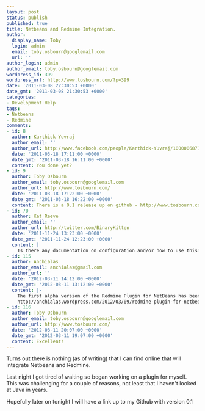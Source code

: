 ```yaml
---
layout: post
status: publish
published: true
title: Netbeans and Redmine Integration.
author:
  display_name: Toby
  login: admin
  email: toby.osbourn@googlemail.com
  url: ''
author_login: admin
author_email: toby.osbourn@googlemail.com
wordpress_id: 399
wordpress_url: http://www.tosbourn.com/?p=399
date: '2011-03-08 22:30:53 +0000'
date_gmt: '2011-03-08 21:30:53 +0000'
categories:
- Development Help
tags:
- Netbeans
- Redmine
comments:
- id: 8
  author: Karthick Yuvraj
  author_email: ''
  author_url: http://www.facebook.com/people/Karthick-Yuvraj/100000687135314
  date: '2011-03-18 17:11:00 +0000'
  date_gmt: '2011-03-18 16:11:00 +0000'
  content: You done yet?
- id: 9
  author: Toby Osbourn
  author_email: toby.osbourn@googlemail.com
  author_url: http://www.tosbourn.com/
  date: '2011-03-18 17:22:00 +0000'
  date_gmt: '2011-03-18 16:22:00 +0000'
  content: There is a 0.1 release up on github - http://www.tosbourn.com/2011/03/netbeans-redmine-integration/netbeans-redmine-integration-version-0-1-released/
- id: 70
  author: Kat Reeve
  author_email: ''
  author_url: http://twitter.com/BinaryKitten
  date: '2011-11-24 13:23:00 +0000'
  date_gmt: '2011-11-24 12:23:00 +0000'
  content: |
    Is there any documentation on configuration and/or how to use this?
- id: 115
  author: Anchialas
  author_email: anchialas@gmail.com
  author_url: ''
  date: '2012-03-11 14:12:00 +0000'
  date_gmt: '2012-03-11 13:12:00 +0000'
  content: |-
    The first alpha version of the Redmine Plugin for NetBeans has been released:
    http://anchialas.wordpress.com/2012/03/09/redmine-plugin-for-netbeans/
- id: 116
  author: Toby Osbourn
  author_email: toby.osbourn@googlemail.com
  author_url: http://www.tosbourn.com/
  date: '2012-03-11 20:07:00 +0000'
  date_gmt: '2012-03-11 19:07:00 +0000'
  content: Excellent!
---
```

<p>Turns out there is nothing (as of writing) that I can find online that will integrate Netbeans and Redmine.</p>
<p>Last night I got tired of waiting so began working on a plugin for myself.  This was challenging for a couple of reasons, not least that I haven't looked at Java in years.</p>
<p>Hopefully later on tonight I will have a link up to my Github with version 0.1</p>
